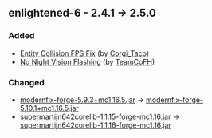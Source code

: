 ## enlightened-6 - 2.4.1 -> 2.5.0

### Added

  * [Entity Collision FPS Fix](https://www.curseforge.com/minecraft/mc-mods/entity-collision-fps-fix) (by [Corgi_Taco](https://www.curseforge.com/members/Corgi_Taco/projects))
  * [No Night Vision Flashing](https://www.curseforge.com/minecraft/mc-mods/no-nv-flash) (by [TeamCoFH](https://www.curseforge.com/members/TeamCoFH/projects))

### Changed

  * [modernfix-forge-5.9.3+mc1.16.5.jar](https://www.curseforge.com/minecraft/mc-mods/modernfix/files/4862989) -> [modernfix-forge-5.10.1+mc1.16.5.jar](https://www.curseforge.com/minecraft/mc-mods/modernfix/files/4949388)
  * [supermartijn642corelib-1.1.15-forge-mc1.16.jar](https://www.curseforge.com/minecraft/mc-mods/supermartijn642s-core-lib/files/4788123) -> [supermartijn642corelib-1.1.16-forge-mc1.16.jar](https://www.curseforge.com/minecraft/mc-mods/supermartijn642s-core-lib/files/4926933)

